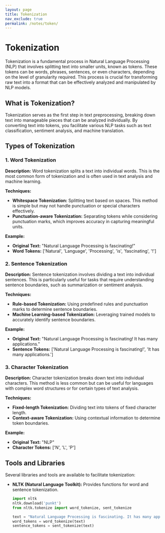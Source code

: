 ```yaml
---
layout: page
title: Tokenization
nav_exclude: true
permalink: /notes/token/
---
```


# Tokenization

Tokenization is a fundamental process in Natural Language Processing (NLP) that involves splitting text into smaller units, known as tokens. These tokens can be words, phrases, sentences, or even characters, depending on the level of granularity required. This process is crucial for transforming raw text into a format that can be effectively analyzed and manipulated by NLP models.

## What is Tokenization?

Tokenization serves as the first step in text preprocessing, breaking down text into manageable pieces that can be analyzed individually. By converting text into tokens, you facilitate various NLP tasks such as text classification, sentiment analysis, and machine translation.

## Types of Tokenization

### 1. Word Tokenization

**Description:** Word tokenization splits a text into individual words. This is the most common form of tokenization and is often used in text analysis and machine learning.

**Techniques:**
- **Whitespace Tokenization:** Splitting text based on spaces. This method is simple but may not handle punctuation or special characters effectively.
- **Punctuation-aware Tokenization:** Separating tokens while considering punctuation marks, which improves accuracy in capturing meaningful units.

**Example:**
- **Original Text:** "Natural Language Processing is fascinating!"
- **Word Tokens:** ['Natural', 'Language', 'Processing', 'is', 'fascinating', '!']

### 2. Sentence Tokenization

**Description:** Sentence tokenization involves dividing a text into individual sentences. This is particularly useful for tasks that require understanding sentence boundaries, such as summarization or sentiment analysis.

**Techniques:**
- **Rule-based Tokenization:** Using predefined rules and punctuation marks to determine sentence boundaries.
- **Machine Learning-based Tokenization:** Leveraging trained models to accurately identify sentence boundaries.

**Example:**
- **Original Text:** "Natural Language Processing is fascinating! It has many applications."
- **Sentence Tokens:** ['Natural Language Processing is fascinating!', 'It has many applications.']

### 3. Character Tokenization

**Description:** Character tokenization breaks down text into individual characters. This method is less common but can be useful for languages with complex word structures or for certain types of text analysis.

**Techniques:**
- **Fixed-length Tokenization:** Dividing text into tokens of fixed character length.
- **Context-aware Tokenization:** Using contextual information to determine token boundaries.

**Example:**
- **Original Text:** "NLP"
- **Character Tokens:** ['N', 'L', 'P']

## Tools and Libraries

Several libraries and tools are available to facilitate tokenization:

- **NLTK (Natural Language Toolkit):** Provides functions for word and sentence tokenization.
  ```python
  import nltk
  nltk.download('punkt')
  from nltk.tokenize import word_tokenize, sent_tokenize

  text = "Natural Language Processing is fascinating. It has many applications."
  word_tokens = word_tokenize(text)
  sentence_tokens = sent_tokenize(text)


